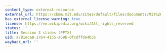 ```yaml
---
content_type: external-resource
external_url: https://cbmm.mit.edu/sites/default/files/documents/MIT%20MEG%20Workshop%20Granger%20Talk%205_6_19.pptx
has_external_license_warning: true
license: https://en.wikipedia.org/wiki/All_rights_reserved
status: ''
title: Session 3 slides (PPTX)
uid: a781eca8-1764-4155-a69b-0fcdffde4b36
wayback_url: ''
---
```

